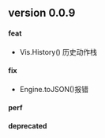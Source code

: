 ## version 0.0.9

#### feat
*  Vis.History() 历史动作栈

#### fix

* Engine.toJSON()报错

#### perf

#### deprecated
